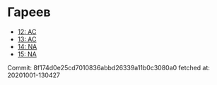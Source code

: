 # Гареев
- [12: AC](12.md)
- [13: AC](13.md)
- [14: NA](14.md)
- [15: NA](15.md)

Commit: 8f174d0e25cd7010836abbd26339a11b0c3080a0
 fetched at: 20201001-130427
